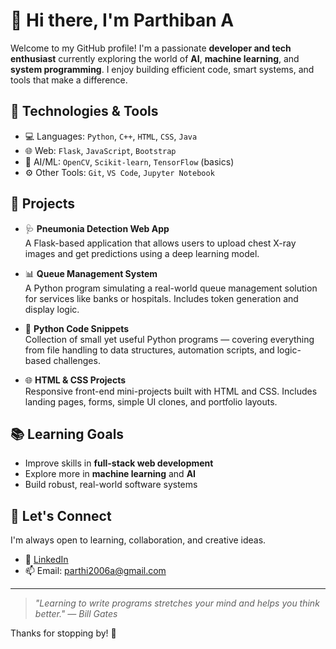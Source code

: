 # 👋 Hi there, I'm Parthiban A

Welcome to my GitHub profile! I'm a passionate **developer and tech enthusiast** currently exploring the world of **AI**, **machine learning**, and **system programming**. I enjoy building efficient code, smart systems, and tools that make a difference.

## 🔧 Technologies & Tools
- 💻 Languages: `Python`, `C++`, `HTML`, `CSS`, `Java`
- 🌐 Web: `Flask`, `JavaScript`, `Bootstrap`
- 🤖 AI/ML: `OpenCV`, `Scikit-learn`, `TensorFlow` (basics)
- ⚙️ Other Tools: `Git`, `VS Code`, `Jupyter Notebook`

## 📌 Projects

- 🩺 **Pneumonia Detection Web App**  
  A Flask-based application that allows users to upload chest X-ray images and get predictions using a deep learning model.

- 📊 **Queue Management System**  
  A Python program simulating a real-world queue management solution for services like banks or hospitals. Includes token generation and display logic.

- 🐍 **Python Code Snippets**  
  Collection of small yet useful Python programs — covering everything from file handling to data structures, automation scripts, and logic-based challenges.

- 🌐 **HTML & CSS Projects**  
  Responsive front-end mini-projects built with HTML and CSS. Includes landing pages, forms, simple UI clones, and portfolio layouts.

## 📚 Learning Goals
- Improve skills in **full-stack web development**
- Explore more in **machine learning** and **AI**
- Build robust, real-world software systems

## 🧩 Let's Connect
I'm always open to learning, collaboration, and creative ideas.

- 🔗 [LinkedIn](www.linkedin.com/in/parthiban0911)
- 📫 Email: parthi2006a@gmail.com

---

> _"Learning to write programs stretches your mind and helps you think better." — Bill Gates_

Thanks for stopping by! 🌟
